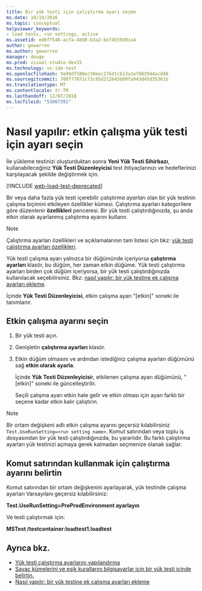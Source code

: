 ```yaml
---
title: Bir yük testi için çalıştırma ayarı seçme
ms.date: 10/19/2016
ms.topic: conceptual
helpviewer_keywords:
- load tests, run settings, active
ms.assetid: ed6ff546-acfa-4dd8-b3a2-6e7455930ca4
author: gewarren
ms.author: gewarren
manager: douge
ms.prod: visual-studio-dev15
ms.technology: vs-ide-test
ms.openlocfilehash: 9a99df580ec50eec27bd1cb13a1ef883944acd48
ms.sourcegitcommit: 708f77071c73c95d212645b00fa943d45d35361b
ms.translationtype: MT
ms.contentlocale: tr-TR
ms.lasthandoff: 12/07/2018
ms.locfileid: "53067391"
---
```

# <a name="how-to-select-the-active-run-setting-for-a-load-test"></a>Nasıl yapılır: etkin çalışma yük testi için ayarı seçin

İle yükleme testinizi oluşturduktan sonra **Yeni Yük Testi Sihirbazı**, kullanabileceğiniz **Yük Testi Düzenleyicisi** test ihtiyaçlarınızı ve hedeflerinizi karşılayacak şekilde değiştirmek için.

[!INCLUDE [web-load-test-deprecated](includes/web-load-test-deprecated.md)]

Bir veya daha fazla yük testi içerebilir *çalıştırma ayarları* olan bir yük testinin çalışma biçimini etkileyen özellikler kümesi. Çalıştırma ayarları kategorilere göre düzenlenir **özellikleri** penceresi. Bir yük testi çalıştırdığınızda, şu anda etkin olarak ayarlanmış çalıştırma ayarını kullanır.

> [!NOTE]
> Çalıştırma ayarları özellikleri ve açıklamalarının tam listesi için bkz: [yük testi çalıştırma ayarları özellikleri](../test/load-test-run-settings-properties.md).

Yük testi çalışma ayarı yalnızca bir düğümünde içeriyorsa **çalıştırma ayarları** klasör, bu düğüm, her zaman etkin düğüme. Yük testi çalıştırma ayarları birden çok düğüm içeriyorsa, bir yük testi çalıştırdığınızda kullanılacak seçebilirsiniz. Bkz: [nasıl yapılır: bir yük testine ek çalışma ayarları ekleme](../test/how-to-add-additional-run-settings-to-a-load-test.md).

İçinde **Yük Testi Düzenleyicisi**, etkin çalışma ayarı "[etkin]" soneki ile tanımlanır.

## <a name="select-the-active-run-setting"></a>Etkin çalışma ayarını seçin

1.  Bir yük testi açın.

2.  Genişletin **çalıştırma ayarları** klasör.

3.  Etkin düğüm olmasını ve ardından istediğiniz çalışma ayarları düğümünü sağ **etkin olarak ayarla**.

     İçinde **Yük Testi Düzenleyicisi**r, etkilenen çalışma ayarı düğümünü, "[etkin]" soneki ile güncelleştirilir.

     Seçili çalışma ayarı etkin hale gelir ve etkin olması için ayarı farklı bir seçene kadar etkin kalır çalıştırın.

> [!NOTE]
> Bir ortam değişkeni adlı etkin çalışma ayarını geçersiz kılabilirsiniz `Test.UseRunSetting=<run setting name>`. Komut satırından veya toplu iş dosyasından bir yük testi çalıştırdığınızda, bu yararlıdır. Bu farklı çalıştırma ayarları yük testinizi açmaya gerek kalmadan seçmenize olanak sağlar.

## <a name="specify-the-run-setting-to-use-from-the-command-line"></a>Komut satırından kullanmak için çalıştırma ayarını belirtin

Komut satırından bir ortam değişkenini ayarlayarak, yük testinde çalışma ayarları Varsayılanı geçersiz kılabilirsiniz:

**Test.UseRunSetting=PreProdEnvironment ayarlayın**

Ve testi çalıştırmak için:

**MSTest /testcontainer:loadtest1.loadtest**

## <a name="see-also"></a>Ayrıca bkz.

- [Yük testi çalıştırma ayarlarını yapılandırma](../test/configure-load-test-run-settings.md)
- [Sayaç kümelerini ve eşik kurallarını bilgisayarlar için bir yük testi içinde belirtin.](../test/specify-counter-sets-and-threshold-rules-for-load-testing.md)
- [Nasıl yapılır: bir yük testine ek çalışma ayarları ekleme](../test/how-to-add-additional-run-settings-to-a-load-test.md)